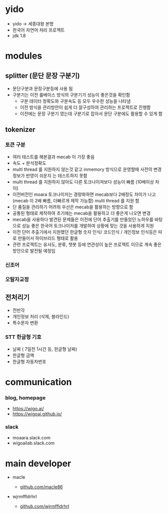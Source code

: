 # yido 
- yido -> 세종대왕 본명
- 한국어 자연어 처리 프로젝트
- jdk 1.8

# modules
## splitter (문단 문장 구분기)
- 문단구분과 문장구분등에 사용 됨
- 구분기는 이전 룰베이스 방식의 구분기가 성능이 좋은것을 확인함 
    - 구분 데이터 정확도와 구분속도 등 모두 우수한 성능을 나타냄
    - 이전 방식을 관리방안이 쉽게 더 잘구성하여 관리하는 프로젝트로 진행함
    - 이전에는 문장 구분기 였는데 구분기로 잡아서 문단 구분에도 활용할 수 있게 함

## tokenizer
### 토큰 구분
 - 여러 테스트를 해본결과 mecab 이 가장 좋음
 - 속도 + 분석정확도
 - multi thread 를 지원하지 않는것 같고 inmemory 방식으로 운영할때 사전의 변경정보가 반영이 쉬운지 는 테스트하지 못함
 - multi thread 를 지원하지 않아도 다른 토크나이져보다 성능이 빠름 (10배이상 차이)
 - 이전버전인 moara 토크나이저는 경량화하면 mecab보다 2배정도 차이가 나고(mecab 이 2배 빠름, 더빠르게 제작 가능함) multi thread 를 지원 함
 - 단 품질을 관리하기 어려워 우선은 mecab을 활용하는 방향으로 함
 - 공통된 형태로 제작하여 초기에는 mecab을 활용하고 더 좋은게 나오면 변경
 - mecab을 사용하다 발견된 문제들은 이전에 단어 추출기를 만들었던 노하우를 바탕으로 성능 좋은 한국어 토크나이저를 개발하여 상황에 맞는 것을 사용하게 지원
 - 이전 단어 추출기에서 지원했던 한글형 숫자 인식/ 코드인식 / 개인정보 인식등은 따로 만들어서 하이브리드 형태로 활용
 - 관련 프로젝트는 유사도, 분류, 챗봇 등에 연관성이 높은 프로젝트 이므로 계속 좋은 방안으로 발전될 예정임 

### 신조어

### 오탈자교정


## 전처리기
- 전반각
- 개인정보 처리 (삭제, 블라인드)
- 특수문자 변환

### STT 한글형 기호
- 날짜 ( 7일전 1시간 등, 한글형 날짜)
- 한글형 금액
- 한글형 자동차번호


# communication
### blog, homepage
 - https://wigo.ai/
 - https://wigoai.github.io/
 
### slack
 - moaara.slack.com
 - wigoailab.slack.com


# main developer
 - macle
    -  [github.com/macle86](https://github.com/macle86)
    
 - wjrmffldrhrl
    - [github.com/wjrmffldrhrl](https://github.com/wjrmffldrhrl)
